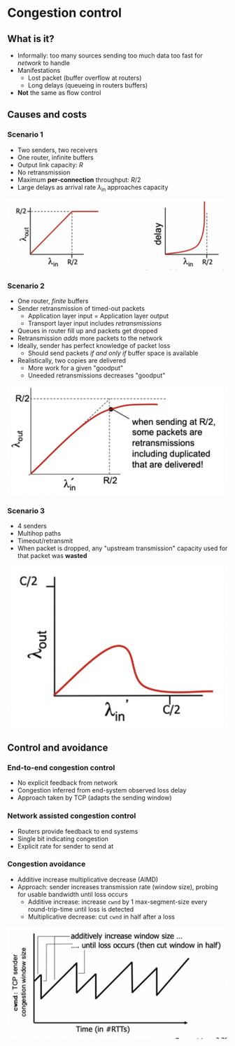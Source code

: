 # Congestion control

## What is it?

- Informally: too many sources sending too much data too fast for *network* to handle
- Manifestations
	- Lost packet (buffer overflow at routers)
	- Long delays (queueing in routers buffers)
- **Not** the same as flow control

## Causes and costs

### Scenario 1

- Two senders, two receivers
- One router, infinite buffers
- Output link capacity: $R$
- No retransmission
- Maximum **per-connection** throughput: $R/2$
- Large delays as arrival rate $\lambda_{\text{in}}$ approaches capacity

![Congestion Scenario 1](./figures/congestion-scenario-1.png)

### Scenario 2

- One router, *finite* buffers
- Sender retransmission of timed-out packets
	- Application layer input = Application layer output
	- Transport layer input includes *retransmissions*
- Queues in router fill up and packets get dropped
- Retransmission *adds* more packets to the network
- Ideally, sender has perfect knowledge of packet loss
	- Should send packets *if and only if* buffer space is available
- Realistically, two copies are delivered
	- More work for a given "goodput"
	- Uneeded retransmissions decreases "goodput"

![Congestion Scenario 2](./figures/congestion-scenario-2.png)

### Scenario 3

- 4 senders
- Multihop paths
- Timeout/retransmit
- When packet is dropped, any "upstream transmission" capacity used for that packet was **wasted**

![Congestion Scenario 3](./figures/congestion-scenario-3.png)

## Control and avoidance

### End-to-end congestion control

- No explicit feedback from network
- Congestion inferred from end-system observed loss delay
- Approach taken by TCP (adapts the sending window)

### Network assisted congestion control

- Routers provide feedback to end systems
- Single bit indicating congestion
- Explicit rate for sender to send at

### Congestion avoidance

- Additive increase multiplicative decrease (AIMD)
- Approach: sender increases transmission rate (window size), probing for usable bandwidth until loss occurs
	- Additive increase: increase `cwnd` by 1 max-segment-size every round-trip-time until loss is detected
	- Multiplicative decrease: cut `cwnd` in half after a loss

![AIMD CA](./figures/aimd-ca.png)